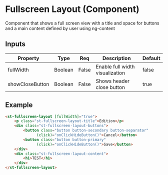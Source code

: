# Fullscreen Layout (Component)

   Component that shows a full screen view with a title and space for buttons and a main content defined by user using ng-content

## Inputs

| Property        | Type    | Req   | Description                     | Default |
| --------------- | ------- | ----- | ------------------------------- | ------- |
| fullWidth       | Boolean | False | Enable full width visualization | false   |
| showCloseButton | Boolean | False | Shows header close button       | true    |

## Example


```html
<st-fullscreen-layout [fullWidth]="true">
    <p class="st-fullscreen-layout-title">Edition</p>
    <div class="st-fullscreen-layout-buttons">
        <button class="button button-secondary button-separator"
              (click)="onClickHideButton()">Cancel</button>
        <button class="button button-primary"
              (click)="onClickHideButton()">Save</button>
    </div>
    <div class="st-fullscreen-layout-content">
        <h1>TEST</h1>
    </div>
</st-fullscreen-layout>
```

